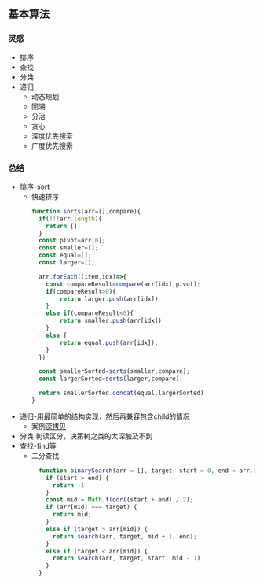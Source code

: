 ## 基本算法
### 灵感
- 排序
- 查找
- 分类
- 递归
  - 动态规划
  - 回溯
  - 分治
  - 贪心
  - 深度优先搜索
  - 广度优先搜索

### 总结

- 排序-sort
  - 快速排序
    ```js
    function sorts(arr=[],compare){
      if(!!!arr.length){
        return [];
      }
      const pivot=arr[0];
      const smaller=[];
      const equal=[];
      const larger=[];

      arr.forEach((item,idx)=>{
        const compareResult=compare(arr[idx],pivot);
        if(compareResult>0){
            return larger.push(arr[idx])
        }
        else if(compareResult<0){
            return smaller.push(arr[idx])
        }
        else {
            return equal.push(arr[idx]);
        }
      })

      const smallerSorted=sorts(smaller,compare);
      const largerSorted=sorts(larger,compare);

      return smallerSorted.concat(equal,largerSorted)
    }
    ```
- 递归-用最简单的结构实现，然后再兼容包含child的情况
  - 案例[深拷贝](../03_JS/[⭐⭐⭐⭐⭐]-API手写.md#深拷贝和浅拷贝)
- 分类 判读区分，决策树之类的太深触及不到
- 查找-find等
  - 二分查找
    ```js
      function binarySearch(arr = [], target, start = 0, end = arr.length - 1) {
        if (start > end) {
          return -1
        }
        const mid = Math.floor((start + end) / 2);
        if (arr[mid] === target) {
          return mid;
        }
        else if (target > arr[mid]) {
          return search(arr, target, mid + 1, end);
        }
        else if (target < arr[mid]) {
          return search(arr, target, start, mid - 1)
        }
      }
    ```